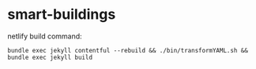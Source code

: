 # smart-buildings

netlify build command:
```
bundle exec jekyll contentful --rebuild && ./bin/transformYAML.sh && bundle exec jekyll build
```